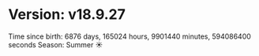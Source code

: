 # Version: v18.9.27
Time since birth: 6876 days, 165024 hours, 9901440 minutes, 594086400 seconds
Season: Summer ☀️
